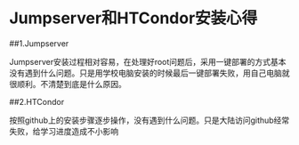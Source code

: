 # Jumpserver和HTCondor安装心得

##1.Jumpserver

Jumpserver安装过程相对容易，在处理好root问题后，采用一键部署的方式基本没有遇到什么问题。只是用学校电脑安装的时候最后一键部署失败，用自己电脑就很顺利。不清楚到底是什么原因。


##2.HTCondor

按照github上的安装步骤逐步操作，没有遇到什么问题。只是大陆访问github经常失败，给学习进度造成不小影响





